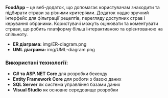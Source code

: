 **FoodApp** – це веб-додаток, що допомагає користувачам знаходити та підбирати страви за різними критеріями. Додаток надає зручний інтерфейс для фільтрації рецептів, перегляду доступних страв і керування обраними. Користувачі можуть оцінювати та коментувати страви, що робить платформу більш інтерактивною та орієнтованою на спільноту.

- **ER діаграма:** img/ER-diagram.png
- **UML діаграма:** img/UML-diagram.png

### **Використані технології:**
- **C# та ASP.NET Core** для розробки бекенду
- **Entity Framework Core** для роботи з базою даних
- **SQL Server** як система управління базами даних
- **Visual Studio** як основне середовище розробки
